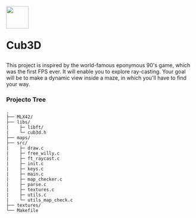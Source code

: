 <h1>
 <img src="https://media.tenor.com/pPoUmi0Z1fUAAAAi/cat-pet.gif" width="60px">
  <p>Cub3D</p>
</h1>

<p>
  This project is inspired by the world-famous eponymous 90's game, which was the first FPS ever. It will enable you to explore ray-casting. Your goal will be to make a dynamic view inside a maze, in which you'll have to find your way.
</p>

<h3>Projecto Tree</h3>

```
.
├── MLX42/
├── libs/
|    ├─ libft/
|    └─ cub3d.h
├── maps/
├── src/
|    ├─ draw.c
|    ├─ free_willy.c
|    ├─ ft_raycast.c
|    ├─ init.c
|    ├─ keys.c
|    ├─ main.c
|    ├─ map_checker.c
|    ├─ parse.c
|    ├─ textures.c
|    ├─ utils.c
|    └─ utils_map_check.c
├── textures/
└── Makefile
```
